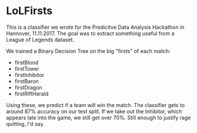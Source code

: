 # LoLFirsts

This is a classifier we wrote for the Predicitve Data Analysis Hackathon in Hannover, 11.11.2017. The goal was to extract something useful from a League of Legends dataset. 

We trained a Binary Decision Tree on the big "firsts" of each match:

* firstBlood
* firstTower
* firstInhibitor
* firstBaron
* firstDragon
* firstRiftHerald

Using these, we predict if a team will win the match. The classifier gets to around 87% accuracy on our test split. If we take out the Inhibitor, which appears late into the game, we still get over 70%. Still enough to justify rage quitting, I'd say.